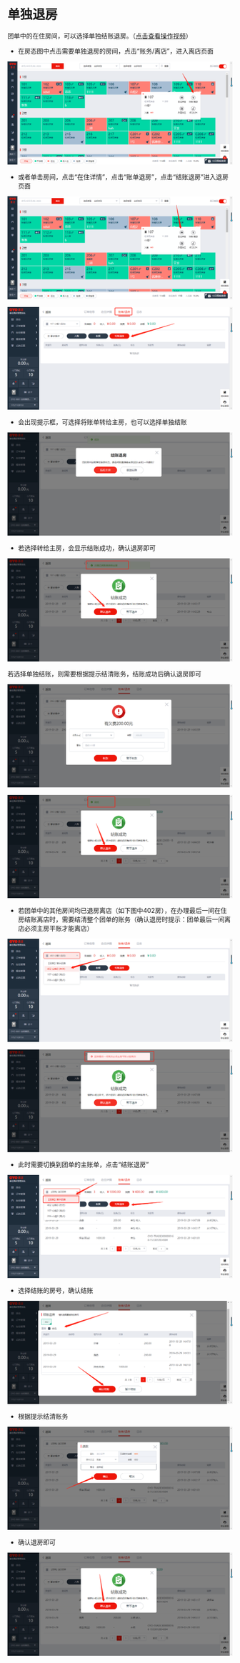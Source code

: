 # 单独退房

团单中的在住房间，可以选择单独结账退房。（[点击查看操作视频](http://crs-pms-vidio.oss-cn-beijing.aliyuncs.com/%E9%80%90%E4%B8%80%E9%80%80%E6%88%BF.mp4)）

* 在房态图中点击需要单独退房的房间，点击“账务/离店”，进入离店页面

![](../../../.gitbook/assets/image%20%28743%29.png)

* 或者单击房间，点击“在住详情”，点击“账单退房”，点击“结账退房”进入退房页面

![](../../../.gitbook/assets/image%20%28443%29.png)

![](../../../.gitbook/assets/image%20%28175%29.png)

* 会出现提示框，可选择将账单转给主房，也可以选择单独结账

![](../../../.gitbook/assets/image%20%2829%29.png)

* 若选择转给主房，会显示结账成功，确认退房即可

![](../../../.gitbook/assets/image%20%28619%29.png)

若选择单独结账，则需要根据提示结清账务，结账成功后确认退房即可

![](../../../.gitbook/assets/image%20%28744%29.png)

![](../../../.gitbook/assets/image%20%28638%29.png)

* 若团单中的其他房间均已退房离店（如下图中402房），在办理最后一间在住房结账离店时，需要结清整个团单的账务（确认退房时提示：团单最后一间离店必须主房平账才能离店）

![](../../../.gitbook/assets/image%20%28442%29.png)

![](../../../.gitbook/assets/image%20%28455%29.png)

* 此时需要切换到团单的主账单，点击“结账退房”

![](../../../.gitbook/assets/image%20%28562%29.png)

* 选择结账的房号，确认结账

![](../../../.gitbook/assets/image%20%28672%29.png)

* 根据提示结清账务

![](../../../.gitbook/assets/image%20%28548%29.png)

* 确认退房即可

![](../../../.gitbook/assets/image%20%28399%29.png)




